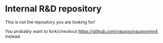 Internal R&D repository
=======================
 
This is not the repository you are looking for!
 
You probably want to fork/checkout https://github.com/vauxoo/vauxoomin4 instead.
